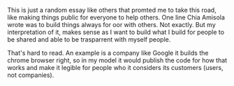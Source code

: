 This is just a random essay like others that promted me to take this road, like making things public for everyone to help others. One line
Chia Amisola wrote was to build things always for oor with others. Not exactly. But my interpretation of it, makes sense as I want to
build what I build for people to be shared and able to be trasparrent with myself people. 

That's hard to read. An example is a company like Google it builds the chrome browser right, so in my model it would publish the code
for how that works and make it legible for people who it considers its customers (users, not companies). 
